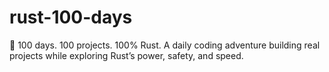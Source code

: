 # rust-100-days
🦀 100 days. 100 projects. 100% Rust. A daily coding adventure building real projects while exploring Rust’s power, safety, and speed.
